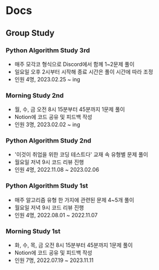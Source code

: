 <!-- ---
layout: page
title: Docs
permalink: /docs/
weight: 5
--- -->

# **Docs**

## Group Study

### Python Algorithm Study 3rd

- 매주 모각코 형식으로 Discord에서 함께 1~2문제 풀이
- 일요일 오후 2시부터 시작해 종료 시간은 풀이 시간에 따라 조정
- 인원 4명, 2023.02.25 ~ ing

### Morning Study 2nd

- 월, 수, 금 오전 8시 15분부터 45분까지 1문제 풀이
- Notion에 코드 공유 및 피드백 작성
- 인원 3명, 2023.02.02 ~ ing

### Python Algorithm Study 2nd

- '이것이 취업을 위한 코딩 테스트다' 교재 속 유형별 문제 풀이
- 월요일 저녁 9시 코드 리뷰 진행
- 인원 4명, 2022.11.08 ~ 2023.02.06

### Python Algorithm Study 1st

- 매주 알고리즘 유형 한 가지에 관련된 문제 4~5개 풀이
- 월요일 저녁 9시 코드 리뷰 진행
- 인원 4명, 2022.08.01 ~ 2022.11.07

### Morning Study 1st

- 화, 수, 목, 금 오전 8시 15분부터 45분까지 1문제 풀이
- Notion에 코드 공유 및 피드백 작성
- 인원 7명, 2022.07.19 ~ 2023.11.11
